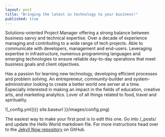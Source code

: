 ```yaml
---
layout: post
title: "Bringing the latest in technology to your business!"
published: true
---
```


Solutions-oriented Project Manager offering a strong balance between business savvy and technical expertise. Over a decade of experience managing and contributing to a wide range of tech projects. Able to communicate with developers, management and end-users. Leveraging expertise in infrastructure, numerous programming languages and emerging technologies to ensure reliable day-to-day operations that meet business goals and client objectives.

Has a passion for learning new technology, developing efficient processes and problem solving. An entrepreneur, community-builder and system-administrator looking to create a better world one server at a time. Especially interested in making an impact in the fields of education, creative arts, and marketing analytics. Lover of all things related to food, travel and spirituality.

![_config.yml]({{ site.baseurl }}/images/config.png)

The easiest way to make your first post is to edit this one. Go into /_posts/ and update the Hello World markdown file. For more instructions head over to the [Jekyll Now repository](https://github.com/barryclark/jekyll-now) on GitHub.